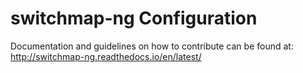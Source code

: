 # switchmap-ng Configuration

Documentation and guidelines on how to contribute can be found at:
http://switchmap-ng.readthedocs.io/en/latest/

